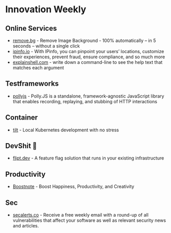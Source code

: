 # Innovation Weekly
## Online Services
- [remove.bg](remove.bg) - Remove Image Background - 100% automatically – in 5 seconds – without a single click
- [ipinfo.io](ipinfo.io) - With IPinfo, you can pinpoint your users’ locations, customize their experiences, prevent fraud, ensure compliance, and so much more
- [explainshell.com](explainshell.com) - write down a command-line to see the help text that matches each argument

## Testframeworks
- [pollyjs](github.com/Netflix/pollyjs) - Polly.JS is a standalone, framework-agnostic JavaScript library that enables recording, replaying, and stubbing of HTTP interactions

## Container
- [tilt](https://github.com/windmilleng/tilt) - Local Kubernetes development with no stress

## DevShit 💩
- [flipt.dev](flipt.dev) - A feature flag solution that runs in your existing infrastructure

## Productivity
- [Boostnote](Boostnote.io) - Boost Happiness, Productivity, and Creativity

## Sec
- [secalerts.co](secalerts.co) - Receive a free weekly email with a round-up of all vulnerabilities that affect your software as well as relevant security news and articles.